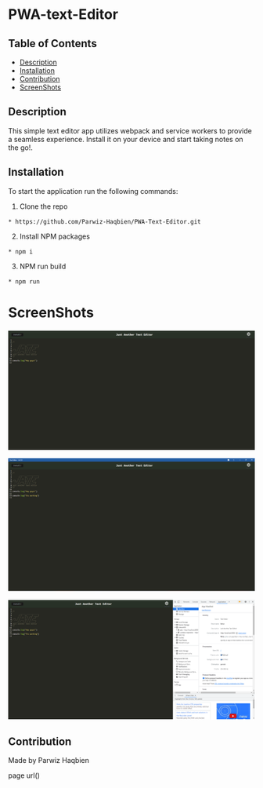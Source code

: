 # PWA-text-Editor

## Table of Contents
- [Description](#description)
- [Installation](#installation)
- [Contribution](#contribution)
- [ScreenShots](#screenshots)

## Description
This simple text editor app utilizes webpack and service workers to provide a seamless experience. Install it on your device and start taking notes on the go!.

## Installation
To start the application run the following commands:

1. Clone the repo
```
* https://github.com/Parwiz-Haqbien/PWA-Text-Editor.git
```
2. Install NPM packages
```
* npm i
```
3. NPM run build
```
* npm run
```

# ScreenShots

![App Screenshot](https://github.com/Parwiz-Haqbien/PWA-Text-Editor/blob/main/assets/webSS.png?raw=true)

![App Screenshot](https://github.com/Parwiz-Haqbien/PWA-Text-Editor/blob/main/assets/offline.png?raw=true)

![App Screenshot](https://github.com/Parwiz-Haqbien/PWA-Text-Editor/blob/main/assets/maifest.png?raw=true)

## Contribution
Made by Parwiz Haqbien

page url()
